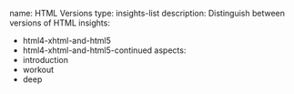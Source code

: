 name: HTML Versions
type: insights-list
description: Distinguish between versions of HTML
insights:
  - html4-xhtml-and-html5
  - html4-xhtml-and-html5-continued
aspects:
  - introduction
  - workout
  - deep
